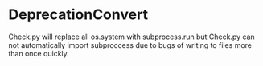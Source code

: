 # DeprecationConvert
Check.py will replace all os.system with subprocess.run but Check.py can not automatically import subproccess due to bugs of writing to files more than once quickly.
